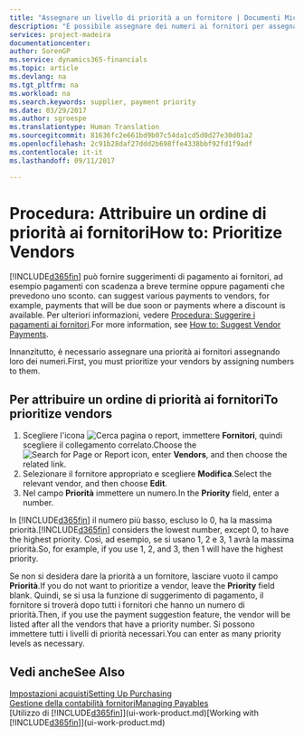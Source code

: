 ```yaml
---
title: "Assegnare un livello di priorità a un fornitore | Documenti Microsoft"
description: "È possibile assegnare dei numeri ai fornitori per assegnare loro una priorità e semplificare i suggerimenti di pagamento in Financials."
services: project-madeira
documentationcenter: 
author: SorenGP
ms.service: dynamics365-financials
ms.topic: article
ms.devlang: na
ms.tgt_pltfrm: na
ms.workload: na
ms.search.keywords: supplier, payment priority
ms.date: 03/29/2017
ms.author: sgroespe
ms.translationtype: Human Translation
ms.sourcegitcommit: 81636fc2e661bd9b07c54da1cd5d0d27e30d01a2
ms.openlocfilehash: 2c91b28daf27ddd2b698ffe4338bbf92fd1f9adf
ms.contentlocale: it-it
ms.lasthandoff: 09/11/2017

---
```

# <a name="how-to-prioritize-vendors"></a><span data-ttu-id="cd9ec-103">Procedura: Attribuire un ordine di priorità ai fornitori</span><span class="sxs-lookup"><span data-stu-id="cd9ec-103">How to: Prioritize Vendors</span></span>
[!INCLUDE[d365fin](includes/d365fin_md.md)]<span data-ttu-id="cd9ec-104"> può fornire suggerimenti di pagamento ai fornitori, ad esempio pagamenti con scadenza a breve termine oppure pagamenti che prevedono uno sconto.</span><span class="sxs-lookup"><span data-stu-id="cd9ec-104"> can suggest various payments to vendors, for example, payments that will be due soon or payments where a discount is available.</span></span> <span data-ttu-id="cd9ec-105">Per ulteriori informazioni, vedere [Procedura: Suggerire i pagamenti ai fornitori](payables-how-suggest-vendor-payments.md).</span><span class="sxs-lookup"><span data-stu-id="cd9ec-105">For more information, see [How to: Suggest Vendor Payments](payables-how-suggest-vendor-payments.md).</span></span>

<span data-ttu-id="cd9ec-106">Innanzitutto, è necessario assegnare una priorità ai fornitori assegnando loro dei numeri.</span><span class="sxs-lookup"><span data-stu-id="cd9ec-106">First, you must prioritize your vendors by assigning numbers to them.</span></span>

## <a name="to-prioritize-vendors"></a><span data-ttu-id="cd9ec-107">Per attribuire un ordine di priorità ai fornitori</span><span class="sxs-lookup"><span data-stu-id="cd9ec-107">To prioritize vendors</span></span>
1. <span data-ttu-id="cd9ec-108">Scegliere l'icona ![Cerca pagina o report](media/ui-search/search_small.png "icona Cerca pagina o report"), immettere **Fornitori**, quindi scegliere il collegamento correlato.</span><span class="sxs-lookup"><span data-stu-id="cd9ec-108">Choose the ![Search for Page or Report](media/ui-search/search_small.png "Search for Page or Report icon") icon, enter **Vendors**, and then choose the related link.</span></span>
2. <span data-ttu-id="cd9ec-109">Selezionare il fornitore appropriato e scegliere **Modifica**.</span><span class="sxs-lookup"><span data-stu-id="cd9ec-109">Select the relevant vendor, and then choose **Edit**.</span></span>
3. <span data-ttu-id="cd9ec-110">Nel campo **Priorità** immettere un numero.</span><span class="sxs-lookup"><span data-stu-id="cd9ec-110">In the **Priority** field, enter a number.</span></span>

<span data-ttu-id="cd9ec-111">In [!INCLUDE[d365fin](includes/d365fin_md.md)] il numero più basso, escluso lo 0, ha la massima priorità.</span><span class="sxs-lookup"><span data-stu-id="cd9ec-111">[!INCLUDE[d365fin](includes/d365fin_md.md)] considers the lowest number, except 0, to have the highest priority.</span></span> <span data-ttu-id="cd9ec-112">Così, ad esempio, se si usano 1, 2 e 3, 1 avrà la massima priorità.</span><span class="sxs-lookup"><span data-stu-id="cd9ec-112">So, for example, if you use 1, 2, and 3, then 1 will have the highest priority.</span></span>

<span data-ttu-id="cd9ec-113">Se non si desidera dare la priorità a un fornitore, lasciare vuoto il campo **Priorità**.</span><span class="sxs-lookup"><span data-stu-id="cd9ec-113">If you do not want to prioritize a vendor, leave the **Priority** field blank.</span></span> <span data-ttu-id="cd9ec-114">Quindi, se si usa la funzione di suggerimento di pagamento, il fornitore si troverà dopo tutti i fornitori che hanno un numero di priorità.</span><span class="sxs-lookup"><span data-stu-id="cd9ec-114">Then, if you use the payment suggestion feature, the vendor will be listed after all the vendors that have a priority number.</span></span> <span data-ttu-id="cd9ec-115">Si possono immettere tutti i livelli di priorità necessari.</span><span class="sxs-lookup"><span data-stu-id="cd9ec-115">You can enter as many priority levels as necessary.</span></span>

## <a name="see-also"></a><span data-ttu-id="cd9ec-116">Vedi anche</span><span class="sxs-lookup"><span data-stu-id="cd9ec-116">See Also</span></span>
[<span data-ttu-id="cd9ec-117">Impostazioni acquisti</span><span class="sxs-lookup"><span data-stu-id="cd9ec-117">Setting Up Purchasing</span></span>](purchasing-setup-purchasing.md)  
[<span data-ttu-id="cd9ec-118">Gestione della contabilità fornitori</span><span class="sxs-lookup"><span data-stu-id="cd9ec-118">Managing Payables</span></span>](payables-manage-payables.md)  
<span data-ttu-id="cd9ec-119">[Utilizzo di [!INCLUDE[d365fin](includes/d365fin_md.md)]](ui-work-product.md)</span><span class="sxs-lookup"><span data-stu-id="cd9ec-119">[Working with [!INCLUDE[d365fin](includes/d365fin_md.md)]](ui-work-product.md)</span></span>

